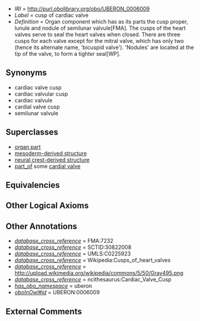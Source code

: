  * *IRI* = http://purl.obolibrary.org/obo/UBERON_0006009
 * *Label* = cusp of cardiac valve
 * *Definition* = Organ component which has as its parts the cusp proper, lunule and nodule of semilunar valvule[FMA]. The cusps of the heart valves serve to seal the heart valves when closed. There are three cusps for each valve except for the mitral valve, which has only two (hence its alternate name, 'bicuspid valve'). 'Nodules' are located at the tip of the valve, to form a tighter seal[WP].

## Synonyms

 * cardiac valve cusp
 * cardiac valvular cusp
 * cardiac valvule
 * cardial valve cusp
 * semilunar valvule

## Superclasses

 * [organ part](../../UBERON/64/UBERON_0000064.md)
 * [mesoderm-derived structure](../../UBERON/20/UBERON_0004120.md)
 * [neural crest-derived structure](../../UBERON/13/UBERON_0010313.md)
 * [part_of](../../BFO/50/BFO_0000050.md) some [cardial valve](../../UBERON/46/UBERON_0000946.md)

## Equivalencies


## Other Logical Axioms


## Other Annotations

 * *[database_cross_reference](../../ef/oboInOwl#hasDbXref.md)* = FMA:7232
 * *[database_cross_reference](../../ef/oboInOwl#hasDbXref.md)* = SCTID:30822008
 * *[database_cross_reference](../../ef/oboInOwl#hasDbXref.md)* = UMLS:C0225923
 * *[database_cross_reference](../../ef/oboInOwl#hasDbXref.md)* = Wikipedia:Cusps_of_heart_valves
 * *[database_cross_reference](../../ef/oboInOwl#hasDbXref.md)* = http://upload.wikimedia.org/wikipedia/commons/5/50/Gray495.png
 * *[database_cross_reference](../../ef/oboInOwl#hasDbXref.md)* = ncithesaurus:Cardiac_Valve_Cusp
 * *[has_obo_namespace](../../ce/oboInOwl#hasOBONamespace.md)* = uberon
 * *[oboInOwl#id](../../id/oboInOwl#id.md)* = UBERON:0006009

## External Comments

